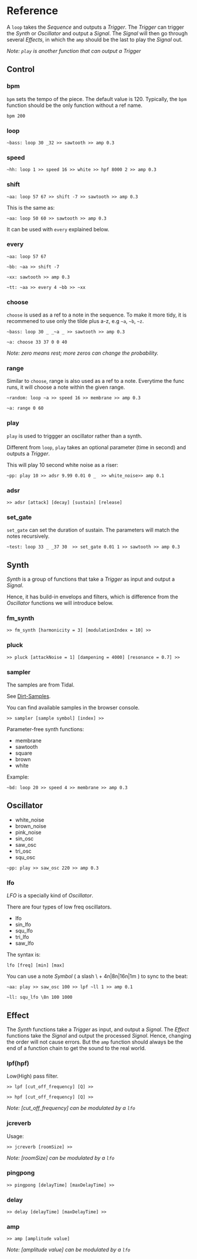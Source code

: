 # Reference

A ```loop``` takes the *Sequence* and outputs a *Trigger*. The *Trigger* can trigger the *Synth* or *Oscillator* and output a *Signal*. The *Signal* will then go through several *Effects*, in which the ```amp``` should be the last to play the *Signal* out.

*Note: ```play``` is another function that can output a Trigger*

## Control

### bpm
```bpm``` sets the tempo of the piece. The default value is 120. Typically, the ```bpm``` function should be the only function without a ref name.
```
bpm 200
```

### loop

```
~bass: loop 30 _32 >> sawtooth >> amp 0.3
```


### speed
```
~hh: loop 1 >> speed 16 >> white >> hpf 8000 2 >> amp 0.3
```

### shift
```
~aa: loop 57 67 >> shift -7 >> sawtooth >> amp 0.3
```

This is the same as:

```
~aa: loop 50 60 >> sawtooth >> amp 0.3 
```

It can be used with ```every``` explained below.

### every

```
~aa: loop 57 67

~bb: ~aa >> shift -7

~xx: sawtooth >> amp 0.3

~tt: ~aa >> every 4 ~bb >> ~xx
```

### choose

```choose``` is used as a ref to a note in the sequence. To make it more tidy, it is recommened to use only the tilde plus a-z, e.g ```~a```, ```~b```, ```~z```.

```
~bass: loop 30 _ _~a _ >> sawtooth >> amp 0.3

~a: choose 33 37 0 0 40
```

*Note: zero means rest; more zeros can change the probability.*

### range

Similar to ```choose```, range is also used as a ref to a note. Everytime the func runs, it will choose a note within the given range.

```
~random: loop ~a >> speed 16 >> membrane >> amp 0.3

~a: range 0 60
```

### play

```play``` is used to triggger an oscillator rather than a synth.

Different from ```loop```, ```play``` takes an optional parameter (time in second) and outputs a *Trigger*.

This will play 10 second white noise as a riser:
```
~pp: play 10 >> adsr 9.99 0.01 0 _  >> white_noise>> amp 0.1
```

### adsr
```
>> adsr [attack] [decay] [sustain] [release]
```

### set_gate

```set_gate``` can set the duration of sustain. The parameters will match the notes recursively.

```
~test: loop 33 _ _37 30  >> set_gate 0.01 1 >> sawtooth >> amp 0.3
```

## Synth

*Synth* is a group of functions that take a *Trigger* as input and output a *Signal*.

Hence, it has build-in envelops and filters, which is difference from the *Oscillator* functions we will introduce below.

### fm_synth

```
>> fm_synth [harmonicity = 3] [modulationIndex = 10] >>
```

### pluck

```
>> pluck [attackNoise = 1] [dampening = 4000] [resonance = 0.7] >>
```

### sampler

The samples are from Tidal.

See [Dirt-Samples](https://github.com/tidalcycles/Dirt-Samples).

You can find available samples in the browser console.

```
>> sampler [sample symbol] [index] >>
```

Parameter-free synth functions:
- membrane
- sawtooth
- square
- brown
- white

Example:
```
~bd: loop 20 >> speed 4 >> membrane >> amp 0.3
```

## Oscillator

- white_noise
- brown_noise
- pink_noise
- sin_osc
- saw_osc
- tri_osc
- squ_osc

```
~pp: play >> saw_osc 220 >> amp 0.3
```

### lfo

*LFO* is a specially kind of *Oscillator*.

There are four types of low freq oscillators.

- lfo
- sin_lfo
- squ_lfo
- tri_lfo
- saw_lfo

The syntax is:

```
lfo [freq] [min] [max]
```

You can use a note *Symbol* ( a slash \ + 4n|8n|16n|1m ) to sync to the beat:
```
~aa: play >> saw_osc 100 >> lpf ~ll 1 >> amp 0.1

~ll: squ_lfo \8n 100 1000
```

## Effect

The *Synth* functions take a *Trigger* as input, and output a *Signal*. The *Effect* functions take the *Signal* and output the processed *Signal*. Hence, changing the order will not cause errors. But the ```amp``` function should always be the end of a function chain to get the sound to the real world.

### lpf(hpf)

Low(High) pass filter.

```
>> lpf [cut_off_frequency] [Q] >>
```

```
>> hpf [cut_off_frequency] [Q] >>
```

*Note: [cut_off_frequency] can be modulated by a ```lfo```*

### jcreverb

Usage:
```
>> jcreverb [roomSize] >>
```

*Note: [roomSize] can be modulated by a ```lfo```*

### pingpong

```
>> pingpong [delayTime] [maxDelayTime] >>
```

### delay
```
>> delay [delayTime] [maxDelayTime] >>
```
### amp

```
>> amp [amplitude value]
```

*Note: [amplitude value] can be modulated by a ```lfo```*